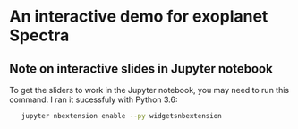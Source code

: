 # An interactive demo for exoplanet Spectra

## Note on interactive slides in Jupyter notebook

To get the sliders to work in the Jupyter notebook, you may need to run this command. I ran it sucessfuly with Python 3.6:


```bash
   jupyter nbextension enable --py widgetsnbextension
```
